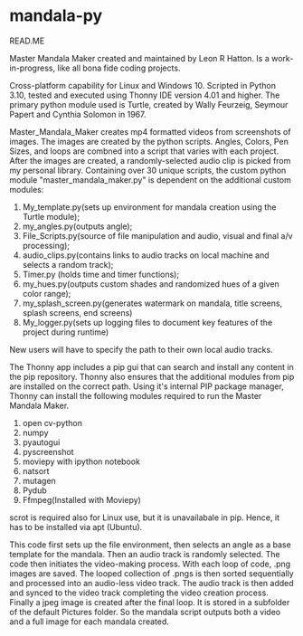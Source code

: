 # mandala-py
READ.ME

Master Mandala Maker created and maintained by Leon R Hatton. Is a work-in-progress, like all bona fide coding projects.

Cross-platform capability for Linux and Windows 10. Scripted in Python 3.10, tested and executed using Thonny IDE version 4.01 and higher.
The primary python module used is Turtle, created by Wally Feurzeig, Seymour Papert and Cynthia Solomon in 1967.

Master_Mandala_Maker creates mp4 formatted videos from screenshots of images. The images are created by the python scripts. Angles, Colors, Pen Sizes, and loops are combned into a script that varies with each project. After the images are created, a randomly-selected audio clip is picked from my
personal library. Containing over 30 unique scripts, the custom python module "master_mandala_maker.py" is dependent on the additional custom modules:

 1. My_template.py(sets up environment for mandala creation using the Turtle module);
 2. my_angles.py(outputs angle);
 3. File_Scripts.py(source of file manipulation and audio, visual and final a/v processing);
 4. audio_clips.py(contains links to audio tracks on local machine and selects a random track);
 5. Timer.py (holds time and timer functions);
 6. my_hues.py(outputs custom shades and randomized hues of a given color range);
 7. my_splash_screen.py(generates watermark on mandala, title screens, splash screens, end screens)
 8. My_logger.py(sets up logging files to document key features of the project during runtime)

New users will have to specify the path to their own local audio tracks.

The Thonny app includes a pip gui that can search and install any content in the pip repository. Thonny also ensures that the additional
modules from pip are installed on the correct path.
Using it's internal PIP package manager, Thonny can install the following modules required to run the Master Mandala Maker.

 1. open cv-python
 2. numpy
 3. pyautogui
 4. pyscreenshot
 5. moviepy with ipython notebook
 6. natsort
 7. mutagen
 8. Pydub
 9. Ffmpeg(Installed with Moviepy)

scrot is required also for Linux use, but it is unavailabale in pip. Hence, it has to be installed via apt (Ubuntu).

This code first sets up the file environment, then selects an angle as a base template for the mandala. Then an audio track is randomly selected.
The code then initiates the video-making process. With each loop of code, .png images are saved. The looped collection of .pngs is then sorted sequentially
and processed into an audio-less video track.  The audio track is then added and synced to the video track completing the video creation process. Finally a jpeg image is created after the final loop.  It is stored in a subfolder of the default Pictures folder. So the mandala script outputs both  a video and a full image for each mandala created.

     
